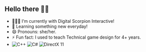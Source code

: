 ## Hello there 👋🏽
- 👩🏽‍💻 I’m currently with Digital Scorpion Interactive!
- 🌱 Learning something new everyday!
- 😄 Pronouns: she/her.
- ⚡ Fun fact: I used to teach Technical game design for 4+ years.
-  ![C++](https://img.shields.io/badge/-C%2B%2B-blue?style=for-the-badge&logo=c%2B%2B&logoColor=white)    ![C#](https://img.shields.io/badge/-C%23-purple?style=for-the-badge&logo=c-sharp&logoColor=white) ![DirectX 11](https://img.shields.io/badge/DirectX-11-0078D6?style=for-the-badge&logo=windows&logoColor=white)



<!--
**Datonlinegamer/Datonlinegamer** is a ✨ _special_ ✨ repository because its `README.md` (this file) appears on your GitHub profile.

Here are some ideas to get you started:

- 🔭 I’m currently working on ...
- 🌱 I’m currently learning ...
- 📫 How to reach me: ...
- 😄 Pronouns: ...
- ⚡ Fun fact: ...
-->
